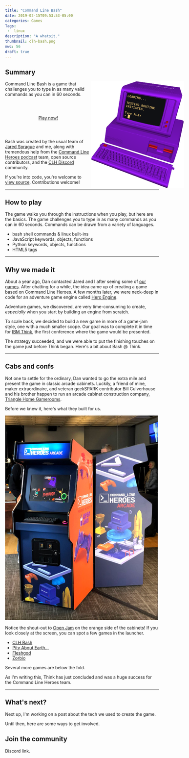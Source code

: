```yaml
---
title: "Command Line Bash"
date: 2019-02-15T09:53:53-05:00
categories: Games
Tags:
 -  linux
description: "A whatsit."
thumbnail: clh-bash.png
mwc: 56
draft: true
---
```


## Summary

<img src="ibm-5150.png" class="float-comp">

<style>
.float-comp {
  shape-outside: url(ibm-5150.png);
  float: right;
  shape-margin: 16px;
  margin-right: -16%;
  max-width: 60%;
}
</style>

Command Line Bash is a game that challenges you to type in as many valid commands as you can in 60 seconds.

<center style="margin: 60px auto;">
<a class="pbp-btn" href="https://www.redhat.com/en/command-line-heroes/bash/index.html">Play now!</a>
</center>

Bash was created by the usual team of [Jared Sprague][jsprague] and me, along with tremendous help from the [Command Line Heroes podcast][clh] team, open source contributors, and the [CLH Discord][discord] community.

If you're into code, you're welcome to [view source][source].  Contributions welcome!

---

## How to play

The game walks you through the instructions when you play, but here are the basics.  The game challenges you to type in as many commands as you can in 60 seconds.  Commands can be drawn from a variety of languages.

 - bash shell commands & linux built-ins
 - JavaScript keywords, objects, functions
 - Python keywords, objects, functions
 - HTML5 tags

---

## Why we made it

About a year ago, Dan contacted Jared and I after seeing some of [our games][scripta].  After chatting for a while, the idea came up of creating a game based on Command Line Heroes.  A few months later, we were neck-deep in code for an adventure game engine called [Hero Engine][hero-eng].

Adventure games, we discovered, are very time-consuming to create, *especially* when you start by building an engine from scratch.

To scale back, we decided to build a new game in more of a game-jam style, one with a much smaller scope.  Our goal was to complete it in time for [IBM Think][think], the first conference where the game would be presented.

The strategy succeeded, and we were able to put the finishing touches on the game just before Think began.  Here's a bit about Bash @ Think.

---

## Cabs and confs

Not one to settle for the ordinary, Dan wanted to go the extra mile and present the game in classic arcade cabinets.  Luckily, a friend of mine, maker extraordinaire, and veteran geekSPARK contributor Bill Culverhouse and his brother happen to run an arcade cabinet construction company, [Triangle Home Gamerooms][trihg].

Before we knew it, here's what they built for us.

![Command Line Heroes arcade cabinets](cabs.jpg)

Notice the shout-out to [Open Jam][oj] on the orange side of the cabinets!  If you look closely at the screen, you can spot a few games in the launcher.

 - [CLH Bash][game]
 - [Pity About Earth...][pae]
 - [Fleshgod][fleshgod]
 - [Zorbio][zorb]

Several more games are below the fold.

As I'm writing this, Think has just concluded and was a huge success for the Command Line Heroes team.

---

## What's next?

Next up, I'm working on a post about the tech we used to create the game.

Until then, here are some ways to get involved.

## Join the community

Discord link.


[game]: https://www.redhat.com/en/command-line-heroes/bash/index.html
[source]: https://github.com/CommandLineHeroes/clh-bash
[scripta]: http://scripta.co
[hero-eng]: https://github.com/CommandLineHeroes/hero-engine
[clh]: https://www.redhat.com/en/command-line-heroes
[jsprague]: https://twitter.com/caramelcode
[discord]: https://discord.gg/DYEGmFc
[phaser]: https://www.phaser.io/phaser://www.phaser.io/phaser3
[tiled]: https://www.mapeditor.org/
[spec]: https://github.com/CommandLineHeroes/hero-engine/blob/master/doc/spec.md
[think]: https://www.ibm.com/events/think/
[trihg]: https://www.trihg.com/
[oj]: http://openjam.io
[fleshgod]: https://itch.io/jam/open-jam-2018/rate/314668
[pae]: http://pae.fun
[zorb]: https://zorb.io
